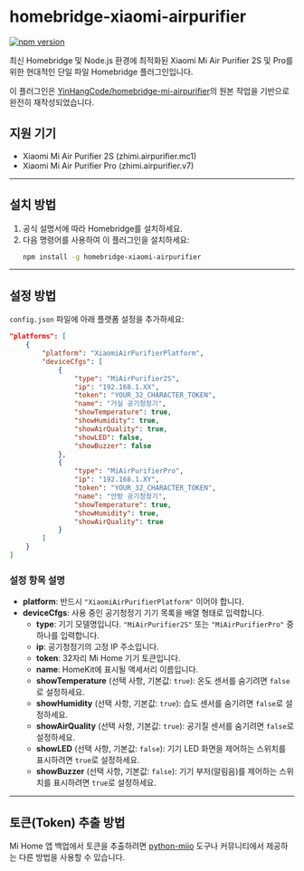 # homebridge-xiaomi-airpurifier

[![npm version](https://badge.fury.io/js/homebridge-xiaomi-airpurifier.svg)](https://badge.fury.io/js/homebridge-xiaomi-airpurifier)

최신 Homebridge 및 Node.js 환경에 최적화된 Xiaomi Mi Air Purifier 2S 및 Pro를 위한 현대적인 단일 파일 Homebridge 플러그인입니다.

이 플러그인은 [YinHangCode/homebridge-mi-airpurifier](https://github.com/YinHangCode/homebridge-mi-airpurifier)의 원본 작업을 기반으로 완전히 재작성되었습니다.

## 지원 기기
* Xiaomi Mi Air Purifier 2S (zhimi.airpurifier.mc1)
* Xiaomi Mi Air Purifier Pro (zhimi.airpurifier.v7)

---

## 설치 방법

1.  공식 설명서에 따라 Homebridge를 설치하세요.
2.  다음 명령어를 사용하여 이 플러그인을 설치하세요:
    ```bash
    npm install -g homebridge-xiaomi-airpurifier
    ```
    
---

## 설정 방법

`config.json` 파일에 아래 플랫폼 설정을 추가하세요:

```json
"platforms": [
    {
        "platform": "XiaomiAirPurifierPlatform",
        "deviceCfgs": [
            {
                "type": "MiAirPurifier2S",
                "ip": "192.168.1.XX",
                "token": "YOUR_32_CHARACTER_TOKEN",
                "name": "거실 공기청정기",
                "showTemperature": true,
                "showHumidity": true,
                "showAirQuality": true,
                "showLED": false,
                "showBuzzer": false
            },
            {
                "type": "MiAirPurifierPro",
                "ip": "192.168.1.XY",
                "token": "YOUR_32_CHARACTER_TOKEN",
                "name": "안방 공기청정기",
                "showTemperature": true,
                "showHumidity": true,
                "showAirQuality": true
            }
        ]
    }
]
```

### 설정 항목 설명

* **platform**: 반드시 `"XiaomiAirPurifierPlatform"` 이어야 합니다.
* **deviceCfgs**: 사용 중인 공기청정기 기기 목록을 배열 형태로 입력합니다.
    * **type**: 기기 모델명입니다. `"MiAirPurifier2S"` 또는 `"MiAirPurifierPro"` 중 하나를 입력합니다.
    * **ip**: 공기청정기의 고정 IP 주소입니다.
    * **token**: 32자리 Mi Home 기기 토큰입니다.
    * **name**: HomeKit에 표시될 액세서리 이름입니다.
    * **showTemperature** (선택 사항, 기본값: `true`): 온도 센서를 숨기려면 `false`로 설정하세요.
    * **showHumidity** (선택 사항, 기본값: `true`): 습도 센서를 숨기려면 `false`로 설정하세요.
    * **showAirQuality** (선택 사항, 기본값: `true`): 공기질 센서를 숨기려면 `false`로 설정하세요.
    * **showLED** (선택 사항, 기본값: `false`): 기기 LED 화면을 제어하는 스위치를 표시하려면 `true`로 설정하세요.
    * **showBuzzer** (선택 사항, 기본값: `false`): 기기 부저(알림음)를 제어하는 스위치를 표시하려면 `true`로 설정하세요.

---

## 토큰(Token) 추출 방법

Mi Home 앱 백업에서 토큰을 추출하려면 [python-miio](https://python-miio.readthedocs.io/en/latest/discovery.html#getting-the-token) 도구나 커뮤니티에서 제공하는 다른 방법을 사용할 수 있습니다.
